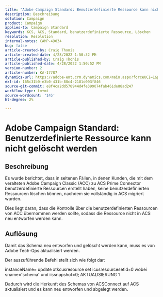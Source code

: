 ```yaml
---
title: "Adobe Campaign Standard: Benutzerdefinierte Ressource kann nicht gelöscht werden"
description: Beschreibung
solution: Campaign
product: Campaign
applies-to: Campaign Standard
keywords: KCS, ACS, Standard, benutzerdefinierte Ressource, Löschen
resolution: Resolution
internal-notes: CAMP-49034
bug: false
article-created-by: Craig Thonis
article-created-date: 4/28/2022 1:50:32 PM
article-published-by: Craig Thonis
article-published-date: 4/28/2022 1:50:52 PM
version-number: 2
article-number: KA-17787
dynamics-url: https://adobe-ent.crm.dynamics.com/main.aspx?forceUCI=1&pagetype=entityrecord&etn=knowledgearticle&id=2fd7af29-fac6-ec11-a7b6-0022480a10ee
exl-id: 165c31b0-e3b0-431b-88c4-2181c003f846
source-git-commit: e8f4ca2dd578944d4fe399074fab461de88ad247
workflow-type: tm+mt
source-wordcount: '145'
ht-degree: 2%

---
```


# Adobe Campaign Standard: Benutzerdefinierte Ressource kann nicht gelöscht werden

## Beschreibung


Es wurde berichtet, dass in seltenen Fällen, in denen Kunden, die mit dem veralteten Adobe Campaign Classic (ACC) zu ACS Prime Connector benutzerdefinierte Ressourcen erstellt haben, keine benutzerdefinierten Ressourcen löschen können, nachdem sie vollständig in ACS migriert wurden.

Dies liegt daran, dass die Kontrolle über die benutzerdefinierten Ressourcen von ACC übernommen werden sollte, sodass die Ressource nicht in ACS neu entworfen werden kann.


## Auflösung


Damit das Schema neu entworfen und gelöscht werden kann, muss es von Adobe Tech-Ops aktualisiert werden.

Der auszuführende Befehl stellt sich wie folgt dar:

instanceName= update xtkcusresource set icusresourcesetid=0 wobei sname=&#39;schema&#39; und iissnapshot=0; AKTUALISIERUNG 1

Dadurch wird die Herkunft des Schemas von ACSConnect auf ACS aktualisiert und es kann neu entworfen und abgelegt werden.
